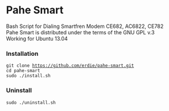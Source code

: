 Pahe Smart
==========

Bash Script for Dialing Smartfren Modem CE682, AC6822, CE782<br>
Pahe Smart is distributed under the terms of the GNU GPL v.3<br>
Working for Ubuntu 13.04


### Installation
<code>git clone https://github.com/erdie/pahe-smart.git</code><br>
<code>cd pahe-smart</code><br>
<code>sudo ./install.sh</code>


### Uninstall
<code>sudo ./uninstall.sh</code>
